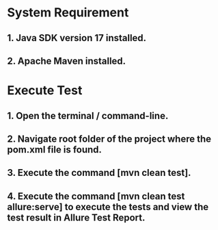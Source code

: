 # System Requirement
## 1. Java SDK version 17 installed.
## 2. Apache Maven installed.

# Execute Test
## 1. Open the terminal / command-line. 
## 2. Navigate root folder of the project where the pom.xml file is found.
## 3. Execute the command [mvn clean test].
## 4. Execute the command [mvn clean test allure:serve] to execute the tests and view the test result in Allure Test Report.